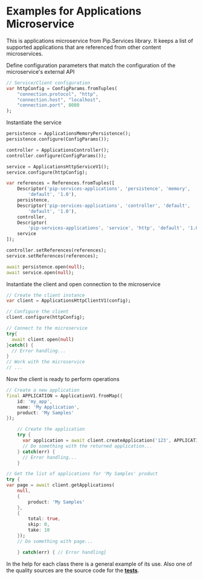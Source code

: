 # Examples for Applications Microservice

This is applications microservice from Pip.Services library. 
It keeps a list of supported applications that are referenced from other content microservices.

Define configuration parameters that match the configuration of the microservice's external API
```dart
// Service/Client configuration
var httpConfig = ConfigParams.fromTuples(
	"connection.protocol", "http",
	"connection.host", "localhost",
	"connection.port", 8080
);
```

Instantiate the service
```dart
persistence = ApplicationsMemoryPersistence();
persistence.configure(ConfigParams());

controller = ApplicationsController();
controller.configure(ConfigParams());

service = ApplicationsHttpServiceV1();
service.configure(httpConfig);

var references = References.fromTuples([
    Descriptor('pip-services-applications', 'persistence', 'memory',
        'default', '1.0'),
    persistence,
    Descriptor('pip-services-applications', 'controller', 'default',
        'default', '1.0'),
    controller,
    Descriptor(
        'pip-services-applications', 'service', 'http', 'default', '1.0'),
    service
]);

controller.setReferences(references);
service.setReferences(references);

await persistence.open(null);
await service.open(null);
```

Instantiate the client and open connection to the microservice
```dart
// Create the client instance
var client = ApplicationsHttpClientV1(config);

// Configure the client
client.configure(httpConfig);

// Connect to the microservice
try{
  await client.open(null)
}catch() {
  // Error handling...
}       
// Work with the microservice
// ...
```

Now the client is ready to perform operations
```dart
// Create a new application
final APPLICATION = ApplicationV1.fromMap({
    id: 'my_app',
    name: 'My Application',
    product: 'My Samples'
});

    // Create the application
    try {
      var application = await client.createApplication('123', APPLICATION);
      // Do something with the returned application...
    } catch(err) {
      // Error handling...     
    }
```

```dart
// Get the list of applications for 'My Samples' product
try {
var page = await client.getApplications(
    null,
    {
        product: 'My Samples'
    },
    {
        total: true,
        skip: 0,
        take: 10
    });
    // Do something with page...

    } catch(err) { // Error handling}
``` 

In the help for each class there is a general example of its use. Also one of the quality sources
are the source code for the [**tests**](https://github.com/pip-services-content/pip-services-applications-dart/tree/master/test).
